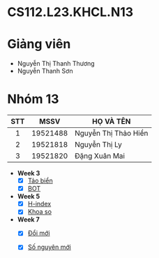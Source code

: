 # CS112.L23.KHCL.N13
# Giảng viên
* Nguyễn Thị Thanh Thương
* Nguyễn Thanh Sơn
# Nhóm 13
| STT |MSSV| HỌ VÀ TÊN|
|:---:|---|   ---|
|1|19521488|Nguyễn Thị Thảo Hiền|
|2|19521818|Nguyễn Thị Ly|
|3|19521820|Đặng Xuân Mai|

- **Week 3** 
    - [x]  [Tảo biển](https://github.com/nguyenthily1605/CS112.L23.KHCL.N13/blob/main/week3-taobienn.ipynb)
    - [x]  [BOT](https://github.com/nguyenthily1605/CS112.L23.KHCL.N13/blob/main/week3-BOT.ipynb)
- **Week 5** 
    - [x]  [H-index](https://colab.research.google.com/drive/18F6zd5KgffMsZdYSOoYOuOrd3K8gKw1n?authuser=1)
    - [x]  [Khoa so](https://colab.research.google.com/drive/1SgY_cGsX54TYa-_1wUWCnpFw7amJZIm7?authuser=1#scrollTo=Jj_5Qa4uwkTf)
- **Week 7** 
    - [x]  [Đổi mới](https://colab.research.google.com/drive/1PxqDp6aF3PV2APCDVbPrbi-He-mkog2b)
    - [x]  [Số nguyên mới](https://colab.research.google.com/drive/1esPF4UGkcxG803qODpfRoshyTyKZSY-M)
  

